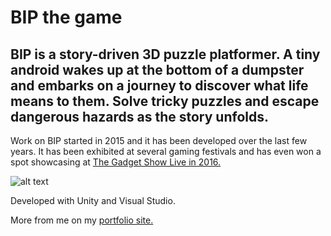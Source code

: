 # BIP the game

## BIP is a story-driven 3D puzzle platformer. A tiny android wakes up at the bottom of a dumpster and embarks on a journey to discover what life means to them. ​Solve tricky puzzles and escape dangerous hazards as the story unfolds.

Work on BIP started in 2015 and it has been developed over the last few years. It has been exhibited at several gaming festivals and has even won a spot showcasing at [The Gadget Show Live in 2016.](https://www.pcr-online.biz/2016/03/03/best-of-british-indie-gaming-to-be-showcased-at-gadget-show-live-2016/)

![alt text](https://benrfowler.weebly.com/uploads/7/7/9/6/77963442/oie-transparent-11_orig.png)

Developed with Unity and Visual Studio.

More from me on my [portfolio site.](https://benrfowler.weebly.com/projects.html)
